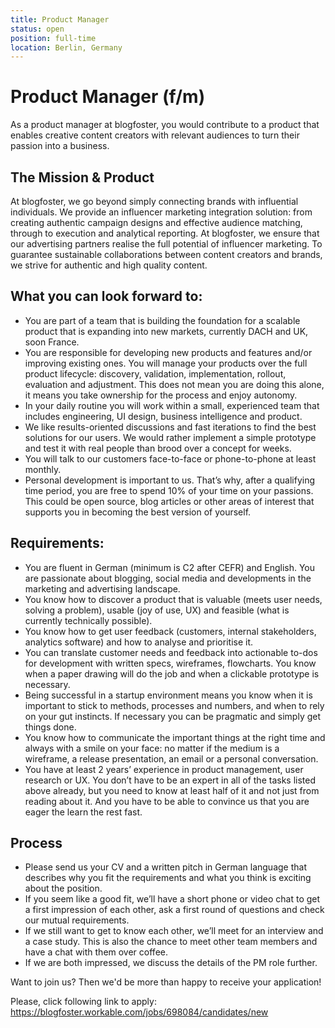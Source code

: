 ```yaml
---
title: Product Manager
status: open
position: full-time
location: Berlin, Germany
---
```


# Product Manager (f/m)
As a product manager at blogfoster, you would contribute to a product that enables creative content creators with relevant audiences to turn their passion into a business.

## The Mission &amp; Product

At blogfoster, we go beyond simply connecting brands with influential individuals. We provide an influencer marketing integration solution: from creating authentic campaign designs and effective audience matching, through to execution and analytical reporting. At blogfoster, we ensure that our advertising partners realise the full potential of influencer marketing. To guarantee sustainable collaborations between content creators and brands, we strive for authentic and high quality content.

## What you can look forward to:

- You are part of a team that is building the foundation for a scalable product that is expanding into new markets, currently DACH and UK, soon France.
- You are responsible for developing new products and features and/or improving existing ones. You will manage your products over the full product lifecycle: discovery, validation, implementation, rollout, evaluation and adjustment. This does not mean you are doing this alone, it means you take ownership for the process and enjoy autonomy.
- In your daily routine you will work within a small, experienced team that includes engineering, UI design, business intelligence and product.
- We like results-oriented discussions and fast iterations to find the best solutions for our users. We would rather implement a simple prototype and test it with real people than brood over a concept for weeks.
- You will talk to our customers face-to-face or phone-to-phone at least monthly.
- Personal development is important to us. That’s why, after a qualifying time period, you are free to spend 10% of your time on your passions. This could be open source, blog articles or other areas of interest that supports you in becoming the best version of yourself.


## Requirements:

- You are fluent in German (minimum is C2 after CEFR) and English. You are passionate about blogging, social media and developments in the marketing and advertising landscape.
- You know how to discover a product that is valuable (meets user needs, solving a problem), usable (joy of use, UX) and feasible (what is currently technically possible).
- You know how to get user feedback (customers, internal stakeholders, analytics software) and how to analyse and prioritise it.
- You can translate customer needs and feedback into actionable to-dos for development with written specs, wireframes, flowcharts. You know when a paper drawing will do the job and when a clickable prototype is necessary.
- Being successful in a startup environment means you know when it is important to stick to methods, processes and numbers, and when to rely on your gut instincts. If necessary you can be pragmatic and simply get things done.
- You know how to communicate the important things at the right time and always with a smile on your face: no matter if the medium is a wireframe, a release presentation, an email or a personal conversation.
- You have at least 2 years’ experience in product management, user research or UX. You don’t have to be an expert in all of the tasks listed above already, but you need to know at least half of it and not just from reading about it. And you have to be able to convince us that you are eager the learn the rest fast.

## Process

- Please send us your CV and a written pitch in German language that describes why you fit the requirements and what you think is exciting about the position.
- If you seem like a good fit, we’ll have a short phone or video chat to get a first impression of each other, ask a first round of questions and check our mutual requirements.
- If we still want to get to know each other, we’ll meet for an interview and a case study. This is also the chance to meet other team members and have a chat with them over coffee.
- If we are both impressed, we discuss the details of the PM role further.

Want to join us?
Then we'd be more than happy to receive your application!

Please, click following link to apply:
https://blogfoster.workable.com/jobs/698084/candidates/new
